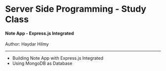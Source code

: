 # Server Side Programming - Study Class
#### Note App - Express.js Integrated
Author: Haydar Hilmy

---
- Building Note App with Express.js Integrated
- Using MongoDB as Database